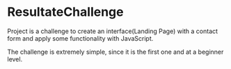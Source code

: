 # ResultateChallenge
 
Project is a challenge to create an interface(Landing Page) with a contact form and apply some functionality with JavaScript.

The challenge is extremely simple, since it is the first one and at a beginner level. 
